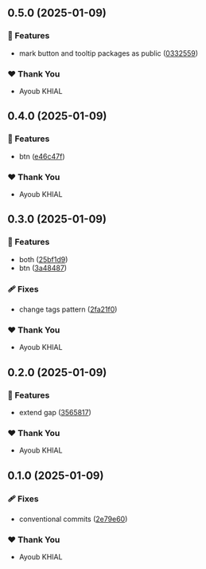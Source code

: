 ## 0.5.0 (2025-01-09)

### 🚀 Features

- mark button and tooltip packages as public ([0332559](https://github.com/ayoubkhial/nx-releases/commit/0332559))

### ❤️ Thank You

- Ayoub KHIAL

## 0.4.0 (2025-01-09)

### 🚀 Features

- btn ([e46c47f](https://github.com/ayoubkhial/nx-releases/commit/e46c47f))

### ❤️ Thank You

- Ayoub KHIAL

## 0.3.0 (2025-01-09)

### 🚀 Features

- both ([25bf1d9](https://github.com/ayoubkhial/nx-releases/commit/25bf1d9))
- btn ([3a48487](https://github.com/ayoubkhial/nx-releases/commit/3a48487))

### 🩹 Fixes

- change tags pattern ([2fa21f0](https://github.com/ayoubkhial/nx-releases/commit/2fa21f0))

### ❤️ Thank You

- Ayoub KHIAL

## 0.2.0 (2025-01-09)

### 🚀 Features

- extend gap ([3565817](https://github.com/ayoubkhial/nx-releases/commit/3565817))

### ❤️ Thank You

- Ayoub KHIAL

## 0.1.0 (2025-01-09)

### 🩹 Fixes

- conventional commits ([2e79e60](https://github.com/ayoubkhial/nx-releases/commit/2e79e60))

### ❤️ Thank You

- Ayoub KHIAL